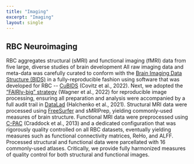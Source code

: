 ```yaml
---
title: "Imaging"
excerpt: "Imaging"
layout: single
---
```


## RBC Neuroimaging

RBC aggregates structural (sMRI) and functional imaging (fMRI) data from five large, diverse studies of brain development
All raw imaging data and meta-data was carefully curated to conform with the [Brain Imaging Data Structure (BIDS)](https://bids.neuroimaging.io/) in a fully-reproducible fashion using software that was developed for RBC -- [CuBIDS](https://cubids.readthedocs.io/en/latest/) (Covitz et al., 2022).
Next, we adopted the [“FAIRly-big” strategy](https://www.nature.com/articles/s41597-022-01163-2) (Wagner et al., 2022) for reproducible image processing, ensuring all preparation and analysis were accompanied by a full audit trail in [DataLad](https://www.datalad.org/) (Halchenko et al., 2021).
Structural MRI data were processed using [FreeSurfer](https://surfer.nmr.mgh.harvard.edu/) and sMRIPrep, yielding commonly-used measures of brain structure.
Functional MRI data were preprocessed using [C-PAC](https://fcp-indi.github.io/) (Craddock et al., 2013) and a dedicated configuration that was rigorously quality controlled on all RBC datasets, eventually yielding measures such as functional connectivity matrices, ReHo, and ALFF.
Processed structural and functional data were parcellated with 16 commonly-used atlases.
Critically, we provide fully harmonized measures of  quality control for both structural and functional images.
